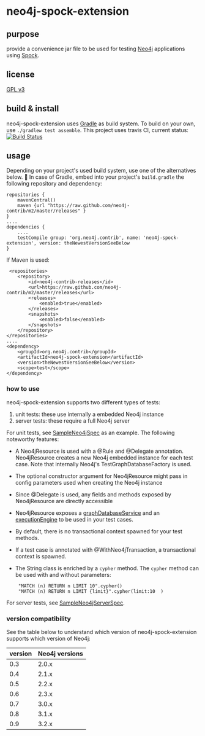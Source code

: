 # neo4j-spock-extension #

## purpose ##
provide a convenience jar file to be used for testing [Neo4j](http://www.neo4j.org) applications using [Spock](http://www.spockframework.org).

## license ##
[GPL v3](https://raw.github.com/sarmbruster/neo4j-spock-extension/master/LICENSE.txt)

## build & install ##
neo4j-spock-extension uses [Gradle](http://www.gradle.org) as build system. To build on your own, use `./gradlew test assemble`.
This project uses travis CI, current status: [![Build Status](https://secure.travis-ci.org/sarmbruster/neo4j-spock-extension.png)](http://travis-ci.org/sarmbruster/neo4j-spock-extension)

## usage ##

Depending on your project's used build system, use one of the alternatives below.

In case of Gradle, embed into your project's `build.gradle` the following repository and dependency:

    repositories {
        mavenCentral()
        maven {url "https://raw.github.com/neo4j-contrib/m2/master/releases" }
    }
    ....
    dependencies {
        ....
        testCompile group: 'org.neo4j.contrib', name: 'neo4j-spock-extension', version: theNewestVersionSeeBelow
    }
    
If Maven is used:

     <repositories>
        <repository>
            <id>neo4j-contrib-releases</id>
            <url>https://raw.github.com/neo4j-contrib/m2/master/releases</url>
            <releases>
                <enabled>true</enabled>
            </releases>
            <snapshots>
                <enabled>false</enabled>
            </snapshots>
        </repository>
    </repositories>
    ....
    <dependency>
        <groupId>org.neo4j.contrib</groupId>
        <artifactId>neo4j-spock-extension</artifactId>
        <version>theNewestVersionSeeBelow</version>
        <scope>test</scope>
    </dependency>

### how to use ###

neo4j-spock-extension supports two different types of tests:

1. unit tests: these use internally a embedded Neo4j instance
1. server tests: these require a full Neo4j server

For unit tests, see [SampleNeo4jSpec](src/test/groovy/org/neo4j/extension/spock/SampleNeo4jSpec.groovy) as an example. The following noteworthy features:
 * A Neo4jResource is used with a @Rule and @Delegate annotation. Neo4jResource creates a new Neo4j embedded instance for each test case. Note that internally Neo4j's TestGraphDatabaseFactory is used.
 * The optional constructor argument for Neo4jResource might pass in config parameters used when creating the Neo4j instance
 * Since @Delegate is used, any fields and methods exposed by Neo4jResource are directly accessible 
 * Neo4jResource exposes a [graphDatabaseService](http://api.neo4j.org/current/org/neo4j/graphdb/GraphDatabaseService.html) and an [executionEngine](http://api.neo4j.org/current/org/neo4j/cypher/javacompat/ExecutionEngine.html) to be used in your test cases.
 * By default, there is no transactional context spawned for your test methods.
 * If a test case is annotated with @WithNeo4jTransaction, a transactional context is spawned.
 * The String class is enriched by a `cypher` method. The `cypher` method can be used with and without parameters:

        "MATCH (n) RETURN n LIMIT 10".cypher()
        "MATCH (n) RETURN n LIMIT {limit}".cypher(limit:10  )

For server tests, see [SampleNeo4jServerSpec](src/test/groovy/org/neo4j/extension/spock/SampleNeo4jServerSpec.groovy).

### version compatibility ###

See the table below to understand which version of neo4j-spock-extension supports which version of Neo4j:

| version | Neo4j versions | 
|---------|----------------|
| 0.3     | 2.0.x          |
| 0.4     | 2.1.x          |
| 0.5     | 2.2.x          |
| 0.6     | 2.3.x          |
| 0.7     | 3.0.x          |
| 0.8     | 3.1.x          |
| 0.9     | 3.2.x          |
